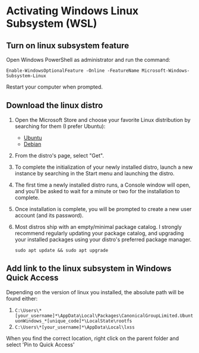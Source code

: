 # Activating Windows Linux Subsystem (WSL)
## Turn on linux subsystem feature
Open Windows PowerShell as administrator and run the command:

```console
Enable-WindowsOptionalFeature -Online -FeatureName Microsoft-Windows-Subsystem-Linux
```

Restart your computer when prompted.

## Download the linux distro
1. Open the Microsoft Store and choose your favorite Linux distribution by searching for them (I prefer Ubuntu):
    * [Ubuntu](https://www.microsoft.com/en-ca/p/ubuntu/9nblggh4msv6?rtc=1&activetab=pivot:overviewtab)
    * [Debian](https://www.microsoft.com/en-ca/p/debian/9msvkqc78pk6?rtc=1&activetab=pivot:overviewtab)

2. From the distro's page, select "Get".

3. To complete the initialization of your newly installed distro, launch a new instance by searching in the Start menu and launching the distro. 

4. The first time a newly installed distro runs, a Console window will open, and you'll be asked to wait for a minute or two for the installation to complete.

5. Once installation is complete, you will be prompted to create a new user account (and its password).

6. Most distros ship with an empty/minimal package catalog. I strongly recommend regularly updating your package catalog, and upgrading your installed packages using your distro's preferred package manager.

      ```console
      sudo apt update && sudo apt upgrade
      ```

## Add link to the linux subsystem in Windows Quick Access
Depending on the version of linux you installed, the absolute path will be found either:

1. ```C:\Users\*[your_username]*\AppData\Local\Packages\CanonicalGroupLimited.UbuntuonWindows_*[unique_code]*\LocalState\rootfs```
2. ```C:\Users\*[your_username]*\AppData\Local\lxss```

When you find the correct location, right click on the parent folder and select 'Pin to Quick Access'
